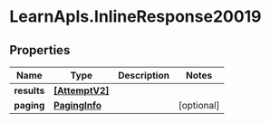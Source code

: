 # LearnApIs.InlineResponse20019

## Properties
Name | Type | Description | Notes
------------ | ------------- | ------------- | -------------
**results** | [**[AttemptV2]**](AttemptV2.md) |  | 
**paging** | [**PagingInfo**](PagingInfo.md) |  | [optional] 
